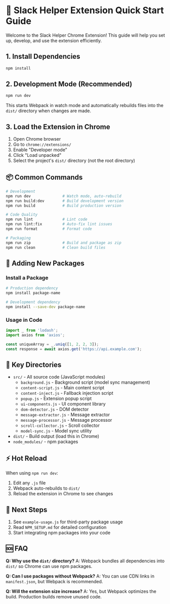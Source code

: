 # 🚀 Slack Helper Extension Quick Start Guide

Welcome to the Slack Helper Chrome Extension! This guide will help you set up, develop, and use the extension efficiently.

## 1. Install Dependencies

```bash
npm install
```

## 2. Development Mode (Recommended)

```bash
npm run dev
```
This starts Webpack in watch mode and automatically rebuilds files into the `dist/` directory when changes are made.

## 3. Load the Extension in Chrome

1. Open Chrome browser
2. Go to `chrome://extensions/`
3. Enable "Developer mode"
4. Click "Load unpacked"
5. Select the project's `dist/` directory (not the root directory)

## 📦 Common Commands

```bash
# Development
npm run dev              # Watch mode, auto-rebuild
npm run build:dev        # Build development version
npm run build            # Build production version

# Code Quality
npm run lint             # Lint code
npm run lint:fix         # Auto-fix lint issues
npm run format           # Format code

# Packaging
npm run zip              # Build and package as zip
npm run clean            # Clean build files
```

## 🔧 Adding New Packages

### Install a Package
```bash
# Production dependency
npm install package-name

# Development dependency
npm install --save-dev package-name
```

### Usage in Code
```javascript
import _ from 'lodash';
import axios from 'axios';

const uniqueArray = _.uniq([1, 2, 2, 3]);
const response = await axios.get('https://api.example.com');
```

## 📁 Key Directories

- `src/` - All source code (JavaScript modules)
  - `background.js` - Background script (model sync management)
  - `content-script.js` - Main content script
  - `content-inject.js` - Fallback injection script
  - `popup.js` - Extension popup script
  - `ui-components.js` - UI component library
  - `dom-detector.js` - DOM detector
  - `message-extractor.js` - Message extractor
  - `message-processor.js` - Message processor
  - `scroll-collector.js` - Scroll collector
  - `model-sync.js` - Model sync utility
- `dist/` - Build output (load this in Chrome)
- `node_modules/` - npm packages

## ⚡ Hot Reload

When using `npm run dev`:
1. Edit any `.js` file
2. Webpack auto-rebuilds to `dist/`
3. Reload the extension in Chrome to see changes

## 🎯 Next Steps

1. See `example-usage.js` for third-party package usage
2. Read `NPM_SETUP.md` for detailed configuration
3. Start integrating npm packages into your code

## 🆘 FAQ

**Q: Why use the `dist/` directory?**
A: Webpack bundles all dependencies into `dist/` so Chrome can use npm packages.

**Q: Can I use packages without Webpack?**
A: You can use CDN links in `manifest.json`, but Webpack is recommended.

**Q: Will the extension size increase?**
A: Yes, but Webpack optimizes the build. Production builds remove unused code.
